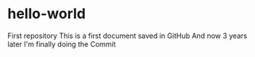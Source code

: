 # hello-world
First repository
This is a first document saved in GitHub
And now 3 years later I'm finally doing the Commit
